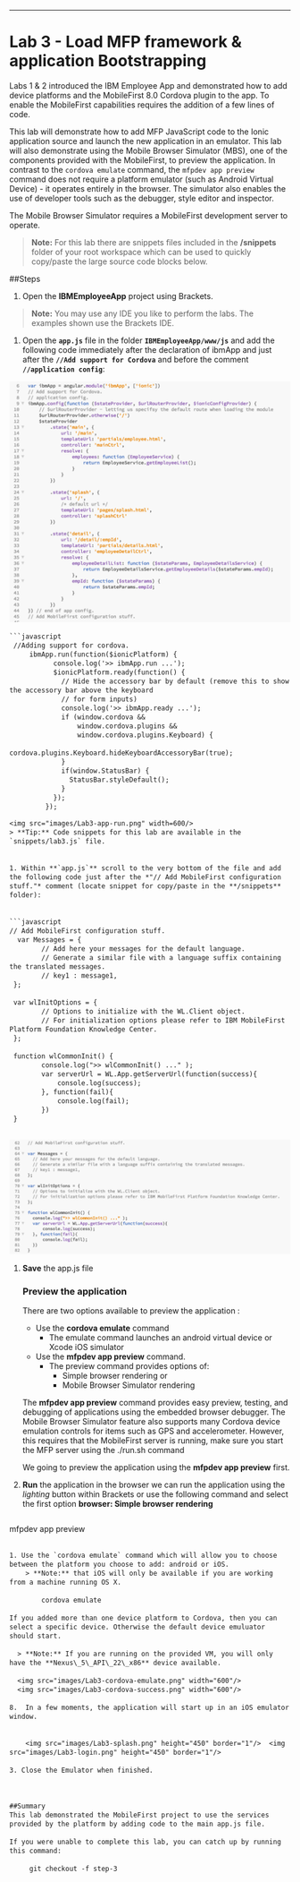- - -
# Lab 3 - Load MFP framework & application Bootstrapping

Labs 1 & 2 introduced the IBM Employee App and demonstrated how to add device platforms and the MobileFirst 8.0 Cordova plugin to the app. To enable the MobileFirst capabilities requires the addition of a few lines of code.  

This lab will demonstrate how to add MFP JavaScript code to the Ionic application source and launch the new application in an emulator.  This lab will also demonstrate using the Mobile Browser Simulator (MBS), one of the components provided with the MobileFirst, to preview the application.  In contrast to the `cordova emulate` command, the `mfpdev app preview` command does not require a platform emulator (such as Android Virtual Device) - it operates entirely in the browser.  The simulator also enables the use of developer tools such as the debugger, style editor and inspector.

The Mobile Browser Simulator requires a MobileFirst development server to operate.  

> **Note:**  For this lab there are snippets files included in the **/snippets** folder of your root workspace which can be used to quickly copy/paste the large source code blocks below.

##Steps

1.  Open the **IBMEmployeeApp** project using Brackets. 

  > **Note:**  You may use any IDE you like to perform the labs.  The examples shown use the Brackets IDE.
  
1. Open the **`app.js`** file in the folder **`IBMEmployeeApp/www/js`** and add the following code immediately after the declaration of ibmApp and just after the **`//Add support for Cordova`** and before the comment **`//application config`**:

  <img src="images/Lab3-start-code.png" width=600/>
  
	```javascript
     //Adding support for cordova.
         ibmApp.run(function($ionicPlatform) {
               console.log('>> ibmApp.run ...');
               $ionicPlatform.ready(function() {
                 // Hide the accessory bar by default (remove this to show the accessory bar above the keyboard
                 // for form inputs)
                 console.log('>> ibmApp.ready ...');
                 if (window.cordova && 
                     window.cordova.plugins && 
                     window.cordova.plugins.Keyboard) {
         			    cordova.plugins.Keyboard.hideKeyboardAccessoryBar(true);
                 }
                 if(window.StatusBar) {
                   StatusBar.styleDefault();
                 }
               });
             });

   ```
  <img src="images/Lab3-app-run.png" width=600/>
  > **Tip:** Code snippets for this lab are available in the `snippets/lab3.js` file.


1. Within **`app.js`** scroll to the very bottom of the file and add the following code just after the *"// Add MobileFirst configuration stuff."* comment (locate snippet for copy/paste in the **/snippets** folder):


   ```javascript
   // Add MobileFirst configuration stuff.
	 var Messages = {
		   // Add here your messages for the default language.
		   // Generate a similar file with a language suffix containing the translated messages.
		   // key1 : message1,
	};

	var wlInitOptions = {
		   // Options to initialize with the WL.Client object.
		   // For initialization options please refer to IBM MobileFirst Platform Foundation Knowledge Center.
	};

	function wlCommonInit() {
		   console.log(">> wlCommonInit() ..." );  
		   var serverUrl = WL.App.getServerUrl(function(success){
		       console.log(success);
		   }, function(fail){
		       console.log(fail);
		   })
	}
	
   
   ```


  <img src="images/Lab3-mfp-code.png" width=600/>

1. **Save** the app.js file 

	### Preview the application
	
	
	There are two options available to preview the application :
	
	- Use the **cordova emulate** command 
	  - The emulate command launches an android virtual device or Xcode iOS simulator       
	- Use the **mfpdev app preview** command.  
	  - The preview command provides options of: 
	       - Simple browser rendering or 
	       - Mobile Browser Simulator rendering
	
	The **mfpdev app preview** command provides easy preview, testing, and debugging of applications using the embedded browser debugger. The Mobile Browser Simulator feature also supports many Cordova device emulation controls for items such as GPS and accelerometer.  However, this requires that the MobileFirst server is running, make sure you start the MFP server using the ./run.sh command
	
	We going to preview the application using the **mfpdev app preview** first.


1. **Run** the application in the browser we can run the application using the *lighting* button within Brackets or use the following command and select the first option **browser: Simple browser rendering** 

	```
mfpdev app preview
```

1. Use the `cordova emulate` command which will allow you to choose between the platform you choose to add: android or iOS.  
	> **Note:** that iOS will only be available if you are working from a machine running OS X.  

        cordova emulate

If you added more than one device platform to Cordova, then you can select a specific device. Otherwise the default device emuluator should start.
  
  > **Note:** If you are running on the provided VM, you will only have the **Nexus\_5\_API\_22\_x86** device available.

  <img src="images/Lab3-cordova-emulate.png" width="600"/>
  <img src="images/Lab3-cordova-success.png" width="600"/>

8.  In a few moments, the application will start up in an iOS emulator window.


    <img src="images/Lab3-splash.png" height="450" border="1"/>  <img src="images/Lab3-login.png" height="450" border="1"/>

3. Close the Emulator when finished.



##Summary
This lab demonstrated the MobileFirst project to use the services provided by the platform by adding code to the main app.js file.  

If you were unable to complete this lab, you can catch up by running this command:

     git checkout -f step-3
     
